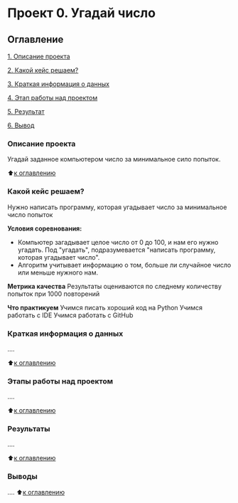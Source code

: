 # Проект 0. Угадай число

## Оглавление
[1. Описание проекта](https://github.com/Setimpi/sf_data_science/tree/main/project_0/README.md#Описание-проекта)

[2. Какой кейс решаем?](https://github.com/Setimpi/sf_data_science/tree/main/project_0/README.md#Какой-кейс-решаем)

[3. Краткая информация о данных](https://github.com/Setimpi/sf_data_science/tree/main/project_0/README.md#Краткая-информация-о-данных)

[4. Этап работы над проектом](https://github.com/Setimpi/sf_data_science/tree/main/project_0/README.md#Этап-работы-над-проектом)

[5. Результат](https://github.com/Setimpi/sf_data_science/tree/main/project_0/README.md#Результат)

[6. Вывод](https://github.com/Setimpi/sf_data_science/blob/main/project_0/README.md#Выводы)

### Описание проекта
Угадай заданное компьютером число за минимальное сило попыток.

:arrow_up:[к оглавлению](https://github.com/Setimpi/sf_data_science/tree/main/project_0/README.md#Оглавление)


### Какой кейс решаем?
Нужно написать программу, которая угадывает число за минимальное число попыток

**Условия соревнования:**
- Компьютер загадывает целое число от 0 до 100, и нам его нужно угадать. Под "угадать", подразумевается "написать программу, которая угадывает число".
- Алгоритм учитывает информацию о том, больше ли случайное число или меньше нужного нам.

**Метрика качества**
Результаты оцениваются по следнему количеству попыток при 1000 повторений

**Что практикуем**
Учимся писать хороший код на Python
Учимся работать с IDE
Учимся работать с GitHub


### Краткая информация о данных
....

:arrow_up:[к оглавлению](https://github.com/Setimpi/sf_data_science/tree/main/project_0/README.md#Оглавление)


### Этапы работы над проектом
....

:arrow_up:[к оглавлению](https://github.com/Setimpi/sf_data_science/tree/main/project_0/README.md#Оглавление)


### Результаты
....

:arrow_up:[к оглавлению](https://github.com/Setimpi/sf_data_science/tree/main/project_0/README.md#Оглавление)


### Выводы
....
:arrow_up:[к оглавлению](https://github.com/Setimpi/sf_data_science/tree/main/project_0/README.md#Оглавление)